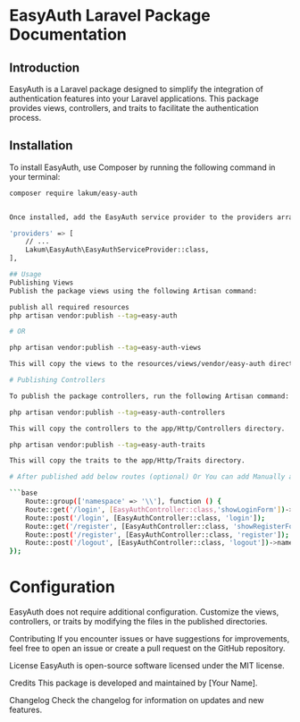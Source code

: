# EasyAuth Laravel Package Documentation

## Introduction

EasyAuth is a Laravel package designed to simplify the integration of authentication features into your Laravel applications. This package provides views, controllers, and traits to facilitate the authentication process.

## Installation

To install EasyAuth, use Composer by running the following command in your terminal:

```bash
composer require lakum/easy-auth


Once installed, add the EasyAuth service provider to the providers array in your config/app.php file:

'providers' => [
    // ...
    Lakum\EasyAuth\EasyAuthServiceProvider::class,
],

## Usage
Publishing Views
Publish the package views using the following Artisan command:

publish all required resources
php artisan vendor:publish --tag=easy-auth

# OR

php artisan vendor:publish --tag=easy-auth-views

This will copy the views to the resources/views/vendor/easy-auth directory.

# Publishing Controllers

To publish the package controllers, run the following Artisan command:

php artisan vendor:publish --tag=easy-auth-controllers

This will copy the controllers to the app/Http/Controllers directory.

php artisan vendor:publish --tag=easy-auth-traits

This will copy the traits to the app/Http/Traits directory.

# After published add below routes (optional) Or You can add Manually according to your project

```base
    Route::group(['namespace' => '\\'], function () {
    Route::get('/login', [EasyAuthController::class,'showLoginForm'])->name('login');
    Route::post('/login', [EasyAuthController::class, 'login']);
    Route::get('/register', [EasyAuthController::class, 'showRegisterForm'])->name('register');
    Route::post('/register', [EasyAuthController::class, 'register']);
    Route::post('/logout', [EasyAuthController::class, 'logout'])->name('logout');
});
```
 

# Configuration
EasyAuth does not require additional configuration. Customize the views, controllers, or traits by modifying the files in the published directories.

Contributing
If you encounter issues or have suggestions for improvements, feel free to open an issue or create a pull request on the GitHub repository.

License
EasyAuth is open-source software licensed under the MIT license.

Credits
This package is developed and maintained by [Your Name].

Changelog
Check the changelog for information on updates and new features.
